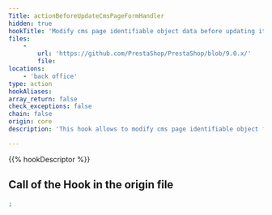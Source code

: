 ```yaml
---
Title: actionBeforeUpdateCmsPageFormHandler
hidden: true
hookTitle: 'Modify cms page identifiable object data before updating it'
files:
    -
        url: 'https://github.com/PrestaShop/PrestaShop/blob/9.0.x/'
        file: 
locations:
    - 'back office'
type: action
hookAliases: 
array_return: false
check_exceptions: false
chain: false
origin: core
description: 'This hook allows to modify cms page identifiable object forms data before it was updated'

---
```


{{% hookDescriptor %}}

## Call of the Hook in the origin file

```php
;
```
